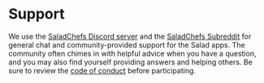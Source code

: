 # Support

We use the [SaladChefs Discord server](https://discord.gg/salad) and the [SaladChefs Subreddit](https://www.reddit.com/r/SaladChefs/) for general chat and community-provided support for the Salad apps. The community often chimes in with helpful advice when you have a question, and you may also find yourself providing answers and helping others. Be sure to review the [code of conduct](./CODE_OF_CONDUCT.md) before participating.
